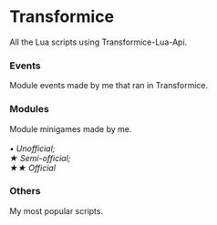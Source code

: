 # Transformice

All the Lua scripts using Transformice-Lua-Api.

### Events
Module events made by me that ran in Transformice.

### Modules
Module minigames made by me.<br><br>
_• Unofficial;<br>
★ Semi-official;<br>
★★ Official_

### Others
My most popular scripts.
